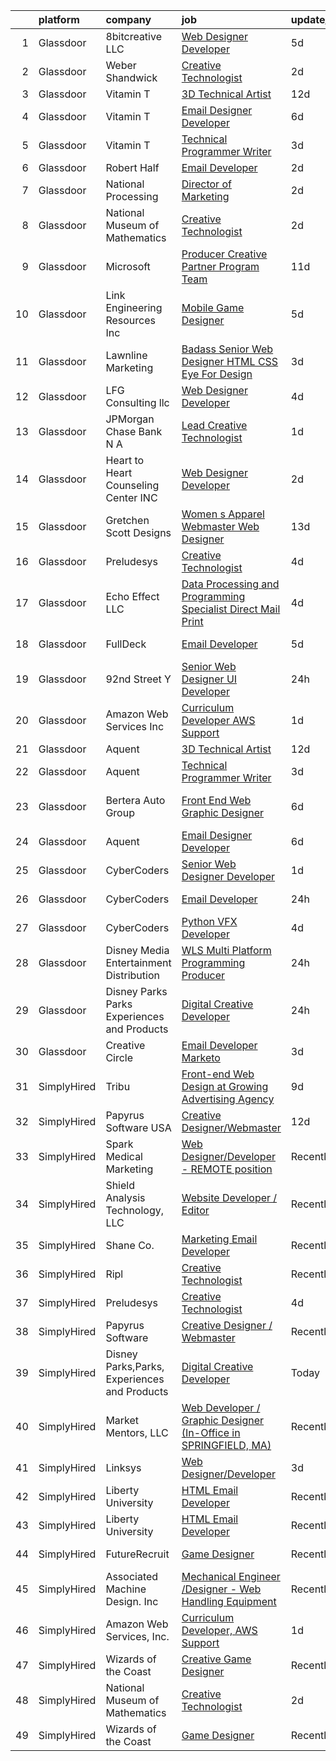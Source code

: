 

|    | platform    | company                                      | job                                                                                                                                                                                                                                                                                                                                                                                                                                                                                                                                                                                                                                                                                                                                                                                                                                                                                                                                                                                                                                                                                                                                                                                                                                                                                                                                                                 | update_time   | location             |
|---:|:------------|:---------------------------------------------|:--------------------------------------------------------------------------------------------------------------------------------------------------------------------------------------------------------------------------------------------------------------------------------------------------------------------------------------------------------------------------------------------------------------------------------------------------------------------------------------------------------------------------------------------------------------------------------------------------------------------------------------------------------------------------------------------------------------------------------------------------------------------------------------------------------------------------------------------------------------------------------------------------------------------------------------------------------------------------------------------------------------------------------------------------------------------------------------------------------------------------------------------------------------------------------------------------------------------------------------------------------------------------------------------------------------------------------------------------------------------|:--------------|:---------------------|
|  1 | Glassdoor   | 8bitcreative  LLC                            | [Web Designer Developer](https://www.glassdoor.com/partner/jobListing.htm?pos=103&ao=1110586&s=58&guid=000001817fef385abdb644be5a8550e0&src=GD_JOB_AD&t=SR&vt=w&ea=1&cs=1_13af0857&cb=1655708793250&jobListingId=1007940612302&cpc=B63DE67CBF13A213&jrtk=3-0-1g5vuue41jm7e801-1g5vuue4fi6j1800-3a91fe73578bfe32--6NYlbfkN0DUopTza8mgHBODVgXoaTVIBmD97acycYylDsCol1Z8ncl2IreNVul9mPEQqWn9Odk9kZYC3jFJyB3_K-edYHLC_0f0TZnF2qEAs--ywq01mcPGZmk6AD_5KB8ukD6sFFKjmLUfQ870BAeGUyk4ynUuz2_MlEAPq2Yxm0mBXarmvJTHjYupUpfPKd196EmaVJgql9v65otOShh_zanWkXyXExT8sFV_AiEt9jNjQAn_uB_GWHZy3rJzgrqej-dUC8urEzH2ek4BAT-Eh-POkuM1VQr-bRxzHgROiLFH5J3MSQRkjzRZ68E8ARmMMh2uF-vOm_efxCz9wW4RfNetXP4peSpNh2K7xdM3uFToeiBdsVnuWZl_I7nLejSOcjVVzwhPyXjhEnngJm8k37nTvU60Xzp4H55AnLZV7jLhMYL9W8pq6VYKnauGz6ftwCGw3P1rDh0Dd9h1R79wp8cSPutorX3JoF6shJqEbd7MCalwa1tLZC-c1u7hf8BtUC-plHxwTJWhPplxNA%3D%3D)                                                                                                                                                                                                                                                                                                                                                                                                                                                                                       | 5d            | Milwaukee, WI        |
|  2 | Glassdoor   | Weber Shandwick                              | [Creative Technologist](https://www.glassdoor.com/partner/jobListing.htm?pos=126&ao=1136043&s=58&guid=000001817fef385abdb644be5a8550e0&src=GD_JOB_AD&t=SR&vt=w&cs=1_507971b3&cb=1655708793253&jobListingId=1007947366188&jrtk=3-0-1g5vuue41jm7e801-1g5vuue4fi6j1800-74b6d2728d190201-)                                                                                                                                                                                                                                                                                                                                                                                                                                                                                                                                                                                                                                                                                                                                                                                                                                                                                                                                                                                                                                                                              | 2d            | New York, NY         |
|  3 | Glassdoor   | Vitamin T                                    | [3D Technical Artist](https://www.glassdoor.com/partner/jobListing.htm?pos=118&ao=1110586&s=58&guid=000001817fef385abdb644be5a8550e0&src=GD_JOB_AD&t=SR&vt=w&cs=1_7744ec47&cb=1655708793252&jobListingId=1007924250804&cpc=B076152010A3B66C&jrtk=3-0-1g5vuue41jm7e801-1g5vuue4fi6j1800-b676246afe9ffab5--6NYlbfkN0DMrcEu7yrtATojKJA7cEzGQ3FdRGWLh0CZQInL4ECGI6k5tN82kdM0OKoro5eXmjqrlAnDtckO5oeRnp0WuwL4LRISKzB96TROHOn88Gkm_ZjVTDxR6yvKi-wTEpxbYoH4Q9Epgd_JwKUcv74onN9sPbFCnxTAPOYzeQVeoWsKFNoQaCoNCZwXLDxCf0jZEZdt4gX126zwoPc5uwKEl95ME9ntZXB3bxs7zrA5thkgRCReVxacsk5nOqZ4xOfYfR9m5fYWqJaD6rS_DmcFRHZqWtYSjFpu_sftlPgVVgfpZYTlFwg84ap-TPhiPtW5o-o0jd9xQq2hYty1UEEra3Idw9LwojtivTxWnmPuW6i1Y6A5CEhyH3bu78GmESzoRHKeeoUuwqqu1RNMFrdUGZ5bKkQjFSZ11xcr0Ha5V0zOhBqh3CvfXBPZ_jiu7mEYDcLN5bsPPqxrDz-0p1XOAK44saf0OW1E4IA%3D)                                                                                                                                                                                                                                                                                                                                                                                                                                                                                                                                             | 12d           | Remote               |
|  4 | Glassdoor   | Vitamin T                                    | [Email Designer   Developer](https://www.glassdoor.com/partner/jobListing.htm?pos=123&ao=1110586&s=58&guid=000001817fef385abdb644be5a8550e0&src=GD_JOB_AD&t=SR&vt=w&cs=1_f3da57d4&cb=1655708793253&jobListingId=1007936148116&cpc=2CAED5C921A5F994&jrtk=3-0-1g5vuue41jm7e801-1g5vuue4fi6j1800-5a328d8f1e158d91--6NYlbfkN0DMrcEu7yrtATojKJA7cEzGQ3FdRGWLh0CZQInL4ECGI6k5tN82kdM0cJmh4vC7Ggh5lKGabrJlTlqfQgBZ6Uu6KKE4hG2Ywy-_Zyar3SKWT-EkuZb_TBS9CBFME91dO6HK4mV2A0hxH8mmYjYDRx-XXfRAQPVa0wNsNvrIrSZXuGsfACmZrTKl-x1Z37rTw6U8KLHb6arrdCzq4n8I13r2-CchqGH_jE9IfV-tavQI91c-4Wc05KZ_GvQBIdJNJvkTmAOOPZ1n0a6gYEzBDL0KLgt3s_An1fbiMoXCy7iZvBJ2aAI5mteW1KkXhbo3EARuqxkD_q9IfPjXkXO7ejhlAfvWcNS7p6__bIYnsMe7utF1lgutEvoWAeffHlw9c1yzQkxby8Izrhp9YMO3hn5eFo_Mb-OGk2i-LUi6uf5QPZOBTRJ8wMqJYeHuheA8TeVJmXj_WFXf0ePDE2TlBwvp)                                                                                                                                                                                                                                                                                                                                                                                                                                                                                                                                                    | 6d            | Richmond Hill, NY    |
|  5 | Glassdoor   | Vitamin T                                    | [Technical   Programmer Writer](https://www.glassdoor.com/partner/jobListing.htm?pos=116&ao=1110586&s=58&guid=000001817fef385abdb644be5a8550e0&src=GD_JOB_AD&t=SR&vt=w&cs=1_84a9c4e9&cb=1655708793252&jobListingId=1007945433375&cpc=FD1C1DA32C38CFA7&jrtk=3-0-1g5vuue41jm7e801-1g5vuue4fi6j1800-500ce1e84275d83e--6NYlbfkN0DMrcEu7yrtATojKJA7cEzGQ3FdRGWLh0CZQInL4ECGI6k5tN82kdM0OKoro5eXmjpfezI00Q-HLtb5cdJ_o9tiLpBho-9whxITLzkn2a2UCSUAFtfxpyljpUpc-LQh8-rYzXoOyuDe9OEXYIRbH81hg_H0YI_DuOLHKP_Ayh0Nd2YSuQ3Vvuf6_fk9V4a8lNb_RMHDNbTdWpHlXFS--q9C9K9OaiOTkThUbPpKtiJlmkNGS3p_znMz-UHo87Qxoatavfwa7KhNSayFR4elE1yq10uKb-pdRfDIt1C1oKVBnHT9ZcArx6sfJBlVVf7OuZw6A6sbHIR1xdxPsHKokHW8bIGSnGR7xtW-WqCEdXT7OFlsONTbiHqyVzPJ6TbSLVHQtKIsVu4xPGrLKWAqgi_m3fMB-_BeMSXTTfDqg1919PiMVuBraZnI95aeYaCOEf_POad2JmD4TSPZrE04MD4x2t8HMyzUZqM%3D)                                                                                                                                                                                                                                                                                                                                                                                                                                                                                                                                   | 3d            | Remote               |
|  6 | Glassdoor   | Robert Half                                  | [Email Developer](https://www.glassdoor.com/partner/jobListing.htm?pos=119&ao=1110586&s=58&guid=000001817fef385abdb644be5a8550e0&src=GD_JOB_AD&t=SR&vt=w&ea=1&cs=1_ec32c291&cb=1655708793252&jobListingId=1007948313276&cpc=F41FEAB56D215062&jrtk=3-0-1g5vuue41jm7e801-1g5vuue4fi6j1800-5bd7648ae8a46299--6NYlbfkN0CpzDdaQkua3np5pkmj49lKioZwmwxQ-yx5plwbYmV_MzWNBoPgCjn5xTvWxSHi3y4zNLEJPAZO4FTHmJvOmu2wtov3JhRhC-gMlRj7eaxUPuhPCont2043VAxQLs8YBk8I23ebX9ew0GvYpkt50hsKZH3qFXh2JEiTufr4H5wTdHnupq_i9wfE990dblE32PCxvtHtM0m3u8NhcBmFAFW-nmC83-ZKT2NovhG7hQD6-WBg38h3DU55KtdNxo7UHzwd20VWfIOXH-e7FmdNaUDwG7V8Qs9uRM_7EKtwHOvN8dueDMDTJzaCrloONVcRF8XG_mOd1KPgpPwZL7PGISE0dauQs8r4MNooV3SUan-iFDBgIq8RtLwudiAYMc3eXH1a5GCNoX-Ff1fXZznkzpMaDA2tBQJKB84na1igpp1muiPyeW8YITssRDiurGfu9p-ZOGDY9QAWBrrCeO_vWNeHa7Dim7UFrvW001-QAYHMqkDnANZcro3vo8ZUtQ35N6b2mdZ7rvghPzX5KOVGU3FiswkkPd12BUfwTJ2U-3Xxzw%3D%3D)                                                                                                                                                                                                                                                                                                                                                                                                                                                              | 2d            | Denver, CO           |
|  7 | Glassdoor   | National Processing                          | [Director of Marketing](https://www.glassdoor.com/partner/jobListing.htm?pos=101&ao=1110586&s=58&guid=000001817fef385abdb644be5a8550e0&src=GD_JOB_AD&t=SR&vt=w&ea=1&cs=1_353eefa9&cb=1655708793250&jobListingId=1007948004226&cpc=D1B7150B9C545245&jrtk=3-0-1g5vuue41jm7e801-1g5vuue4fi6j1800-ce72e498fa6236d2--6NYlbfkN0AO-lx13pzomzdSppJUWL3QXsQT8oyFk4U4LWH8QC50CmdwjmX8DJUkZ2r10c_JGKwIUiTZbMYhoSnN6SUJAxKpmX_okOcZh-zDzgDD1RJBY6DWWBhrnbMGEtBKk5R2HgHjKyx2y3l74UJjq9WSEBJaEDRPAbpAWF-yyUUbAKVGmfJzjRCpowj2Loh6S2RTiwf7vNeySr7gJiPnG1jCe692LcGuPxfICtkD8Z7ogjkp7EuhYl7FJSa71htW4d2TJM0lqLxoIKwImiwdSRkTXGkYer-ElzReDPoi-Prk1DNsyqeiXNxU7OSLGUR-xROSaSmAqXAJCnN-2-vgzZUHsJouew7ncSaDjvWRYDtE-y8I9x35sJxQ1Rp6qowkKn4TsuqcYKUoid0EjJoXJu4Eugzc9mveGPge4_Fccr2TozxvxLPJx6yFNUo9fHB1DY-wVPqNAMaAo1vAvvo8VPuoZt3GEvsmzlZiLxtWs-bkhVc6RryBGaBRzhxltgZMrlJOp2OLEioS0SUFDg%3D%3D)                                                                                                                                                                                                                                                                                                                                                                                                                                                                                        | 2d            | Orem, UT             |
|  8 | Glassdoor   | National Museum of Mathematics               | [Creative Technologist](https://www.glassdoor.com/partner/jobListing.htm?pos=128&ao=1136043&s=58&guid=000001817fef385abdb644be5a8550e0&src=GD_JOB_AD&t=SR&vt=w&ea=1&cs=1_f3277bc6&cb=1655708793253&jobListingId=1007947613449&jrtk=3-0-1g5vuue41jm7e801-1g5vuue4fi6j1800-de498518dd382f96-)                                                                                                                                                                                                                                                                                                                                                                                                                                                                                                                                                                                                                                                                                                                                                                                                                                                                                                                                                                                                                                                                         | 2d            | New York, NY         |
|  9 | Glassdoor   | Microsoft                                    | [Producer   Creative Partner Program Team](https://www.glassdoor.com/partner/jobListing.htm?pos=124&ao=1136043&s=58&guid=000001817fef385abdb644be5a8550e0&src=GD_JOB_AD&t=SR&vt=w&cs=1_946d992b&cb=1655708793253&jobListingId=1007926717850&jrtk=3-0-1g5vuue41jm7e801-1g5vuue4fi6j1800-8a8a2c497df37388-)                                                                                                                                                                                                                                                                                                                                                                                                                                                                                                                                                                                                                                                                                                                                                                                                                                                                                                                                                                                                                                                           | 11d           | Redmond, WA          |
| 10 | Glassdoor   | Link Engineering Resources  Inc              | [Mobile Game Designer](https://www.glassdoor.com/partner/jobListing.htm?pos=104&ao=1110586&s=58&guid=000001817fef385abdb644be5a8550e0&src=GD_JOB_AD&t=SR&vt=w&cs=1_99daa8d0&cb=1655708793250&jobListingId=1007940009417&cpc=870769263AED881C&jrtk=3-0-1g5vuue41jm7e801-1g5vuue4fi6j1800-7b38c36edea65596--6NYlbfkN0DK2C-pmrF0sqrfJr4Li3c4X7YMnrkXddQXZaL_6xg-NZtklDZSx_yiPocXKeJyu8GXZBF6iHTzcqxoh5YfXOzapaowrEFcW0Wvv5P3l-zCcOsePFDIEXLcVnyoePoRFk5P_6JWgwML8Yo4BphEmn5W_K6bLP7l7bh3xDbq9jrYvYkQ4Ob5tpf76AlxaPHvj_8Snb4qFnIj0nU2BrZx2JU7D33d2BMLTdoZyIMnblIIZSdtUdHDrRg6NMF1LIlM7yF7bxdPNvbnYdDfHpATmOtRGDpKFSgymucsXBECRY8zcDVVWa4D0Wq9w3qJY6j7fEbocdkYIzKbzXAggHgtSSEopKIvw6u-HOIGkfAWS4KH-mWS0RrE1tb3tI-sCBiWSv6iB8fJmtipB50AIEt1mzP30X34Zrj5jNKR5c4FSStVwE6SYpuhLbz0Y3feVA3gd9MOH6Rg1t2bEkYgb1kvCRfmWlMNdXZ5Fc5nuerBJnDOCh0LmHw5rinxgfmzsrUgnxV-uugUW8hbVD2pHt2wMaEV8e4rmMT9exqQblceYEXzknUvXVZ14owFxQqCzhvL6q86095wxe7wM3GVSurzrqBC2mcmILWNhKU%3D)                                                                                                                                                                                                                                                                                                                                                                                                            | 5d            | Philadelphia, PA     |
| 11 | Glassdoor   | Lawnline Marketing                           | [Badass Senior Web Designer   HTML  CSS    Eye For Design](https://www.glassdoor.com/partner/jobListing.htm?pos=108&ao=1110586&s=58&guid=000001817fef385abdb644be5a8550e0&src=GD_JOB_AD&t=SR&vt=w&ea=1&cs=1_ef7aa39f&cb=1655708793251&jobListingId=1007945270122&cpc=F7A2269C793D5877&jrtk=3-0-1g5vuue41jm7e801-1g5vuue4fi6j1800-c11d92ba87d007d7--6NYlbfkN0CSgGTbSPgM0xpgWRkp5SRTexU57Zk_6_bZ18eqb9d2QPonl4wyxnYYzZzlQX1INA05EVULwZuD-rw-yad887exhHL80ZF-6sCv590OQr2cj3ZF3-pMXOqi0CfpHb4cS6sIfTWaJDnbeVN6g9oZH4Sc_gMnT8ZNkGUcR0rk47uFGVNZvWApXP8wh5IUZdNkTFjTxDyppSGzWl0D6fDTxkJfPOjgiXr4w3j99B4L9V7JWlfY4ZGJI1elDkKp33bmuIZ7Y0xbmCscTg_lFVe0pv0pzIfmTWFsF5YgpgANdL5KOzz9j91toD-ke23CntlnoYoRbep4INZeHhGofVagQJts-yI7UfyVmYcmzUmzPWXpGMXoYncMCW3ZqMOCctxYn0FRj4N4e-4w1V2kLiSMRwDnFv89WsIHwB0Ncg836rtudhX8wpeuU0wtflqdSPf4y9hzPG2ToHJ96UIa_5SkjIp31Eli8EMve_BxvXVVgYkOqqPrUm5yzDyEqagmGweo3sc7QzpO4XkZTWKvT_Pvkp9Tx06mpyfn6lc%3D)                                                                                                                                                                                                                                                                                                                                                                                                                                   | 3d            | Tampa, FL            |
| 12 | Glassdoor   | LFG Consulting llc                           | [Web Designer Developer](https://www.glassdoor.com/partner/jobListing.htm?pos=129&ao=1136043&s=58&guid=000001817fef385abdb644be5a8550e0&src=GD_JOB_AD&t=SR&vt=w&ea=1&cs=1_f97c1517&cb=1655708793253&jobListingId=1007943482242&jrtk=3-0-1g5vuue41jm7e801-1g5vuue4fi6j1800-f4174e02a472b5df-)                                                                                                                                                                                                                                                                                                                                                                                                                                                                                                                                                                                                                                                                                                                                                                                                                                                                                                                                                                                                                                                                        | 4d            | Remote               |
| 13 | Glassdoor   | JPMorgan Chase Bank  N A                     | [Lead Creative Technologist](https://www.glassdoor.com/partner/jobListing.htm?pos=130&ao=1136043&s=58&guid=000001817fef385abdb644be5a8550e0&src=GD_JOB_AD&t=SR&vt=w&cs=1_8d4c0ce9&cb=1655708793253&jobListingId=1007948529213&jrtk=3-0-1g5vuue41jm7e801-1g5vuue4fi6j1800-45d14011cd4b0bb6-)                                                                                                                                                                                                                                                                                                                                                                                                                                                                                                                                                                                                                                                                                                                                                                                                                                                                                                                                                                                                                                                                         | 1d            | New York, NY         |
| 14 | Glassdoor   | Heart to Heart Counseling Center INC         | [Web Designer Developer](https://www.glassdoor.com/partner/jobListing.htm?pos=109&ao=1110586&s=58&guid=000001817fef385abdb644be5a8550e0&src=GD_JOB_AD&t=SR&vt=w&ea=1&cs=1_67b35896&cb=1655708793251&jobListingId=1007947548584&cpc=1120CD366D53BFD9&jrtk=3-0-1g5vuue41jm7e801-1g5vuue4fi6j1800-3ede25ecee5a212a--6NYlbfkN0CPEiJEzZq4I_K6S6Q9VC1QMfIsI0INZ1UYi7vjgDL48ZJ_Ze1ZOJrR5hEXQnhf_Gn-sLXsl76dvm9ckA1sdl_kCtJZeEon-73sEDBkJ0ncs0P219UAYJklfVFQgVL_PM0j9b1q6gxcYu0HXLqupivCun6kId2-eFYO_YnA9zUeczHR8HpPg97r7HqKOujqslbtxfzBG_wkHM0GGbyjcOFj5wGMQGS6jzYeNJVTHdcRpwKkyJhLlMyCZcpQSZ1xTAmyfPX1petLdK2l6jMKzruoAoHYjCTWqymV22GaAu-u63oUFWfrhSGAl2tnfh0aQgIww4J1Fvl2RM0wKxAm7xzmP0dPSE-7ZiEy4y7z_rRBwK6Q1SslW5uG-QIPxf2aFFATJhlEN0G66SYTmb2N8l-vEspdP_dufT4Oa0-PGHDhqGE_dXJ1XHrYf8lxlTQnycivrJSBV1qxOAeLe_D6Ek5Djwgm2oFGNEpfQ7yPY-1pW17uGcqgKWyGr4bGhQihivY%3D)                                                                                                                                                                                                                                                                                                                                                                                                                                                                                                     | 2d            | Colorado Springs, CO |
| 15 | Glassdoor   | Gretchen Scott Designs                       | [Women s Apparel Webmaster Web Designer](https://www.glassdoor.com/partner/jobListing.htm?pos=102&ao=1110586&s=58&guid=000001817fef385abdb644be5a8550e0&src=GD_JOB_AD&t=SR&vt=w&ea=1&cs=1_17980e65&cb=1655708793250&jobListingId=1007920741603&cpc=40021B6B9FB64F38&jrtk=3-0-1g5vuue41jm7e801-1g5vuue4fi6j1800-73fabf84615df2ea--6NYlbfkN0CaRNlJm9mMIreROWcA-YTgvxbgXUjbvXmw4cOtNj5GKuWGdK0NgPiTYnzHfQDvgUIoX8QDPD8ni_9KhqCT1yWt05ktE05oTJDpRQ4iW5Uw3Kg8Q9ck-C3jP96b4FbO84b_SU6WhfI9Z2ROIRGtiHhdVfC8Zcnq3CqxIrqkfmO5-0XfF5lMoY3EQuUuj_pAwMGOd_bspT_Kx4VfHg63KQ53XpteSWOKH22UiXdtw-On8P5Qgc7iB4bSXUhdajDtriLoWOoUdWlhX4KC4Vy0Om3aglKIHM8UczZWbrK8ntyzJI7RBNBYs7JADQcSC0b4b9RyamecDj7bT-adNyZPJ-u1S5TDm3A9rPE0iu91IDV96rV3adWmSCPNjXf6gT7u67ujHlI52Y7FCE2xMOJiHKPtDJp-kIAwYv61SzMBnz5kPkca-FOlc0B86bB0ksw_muRRyzO1Z1XA6rSfEg7AHX75vXCBVFukJkRrPUqb00OLcA0tt6d8RiOA-wmQiaVYmMt81KeMo0lWY6Po1KF1zW7u)                                                                                                                                                                                                                                                                                                                                                                                                                                                                   | 13d           | Pelham, NY           |
| 16 | Glassdoor   | Preludesys                                   | [Creative Technologist](https://www.glassdoor.com/partner/jobListing.htm?pos=127&ao=1136043&s=58&guid=000001817fef385abdb644be5a8550e0&src=GD_JOB_AD&t=SR&vt=w&ea=1&cs=1_919c003a&cb=1655708793253&jobListingId=1007942350357&jrtk=3-0-1g5vuue41jm7e801-1g5vuue4fi6j1800-de5644ec66908994-)                                                                                                                                                                                                                                                                                                                                                                                                                                                                                                                                                                                                                                                                                                                                                                                                                                                                                                                                                                                                                                                                         | 4d            | Remote               |
| 17 | Glassdoor   | Echo Effect  LLC                             | [Data Processing and Programming Specialist  Direct Mail Print ](https://www.glassdoor.com/partner/jobListing.htm?pos=106&ao=1110586&s=58&guid=000001817fef385abdb644be5a8550e0&src=GD_JOB_AD&t=SR&vt=w&ea=1&cs=1_890493e0&cb=1655708793251&jobListingId=1007942115418&cpc=973E6D846143997F&jrtk=3-0-1g5vuue41jm7e801-1g5vuue4fi6j1800-bf8380291f8021fa--6NYlbfkN0DgdXb8H8ElTYINT1xzT8jpy5sKXEbxySvnBnpYm8_3yrPIrWSSUApVIsGvFQsJfDb2Bh8sJTlOd_mfBqsheEQH4cbc49MxkeTpKibLCFfm4A1u1oVUKdZPeI2f6fJo2dtQtHW3FSiQqRJbrB-UqcVVOnE4lc1kayWj2LwFMjqaL0cdt9NB2sradzQK3ijM4bvaghdkn8VL_LGaUt_DkZd8_0qi9KcakrZHsmgxj4SewCr2w6TfrP5CdEsSgQiUj8M0Csxnul2ebo8rad2M44l1JyRkZ6cFuCJWdZHh5saNin6MlMWEVQyyUAdHocUIEjxfYPmAMRkOx9P3mbNKC5l89LxCOdqhari-r9cuqz0Pz00dM9WcugJBxWFP0kDyBpTg725AEyGRpgXu2VCMJrHDMckR0NWQDHO6v13kj4wfRL04yplxwxjVQbSVuRt2gldrY62XPRTd0qwZTht-x4zgFL4fxEd_0u_NlLMf38X9TD3xvuKEqVRxIMyz_ZunlKo2kthOchXzQCVlQRI5IEkOkgw3sS9OW6h0ZCUMq9kD3NgadsuYyeIQ)                                                                                                                                                                                                                                                                                                                                                                                                           | 4d            | Baltimore, MD        |
| 18 | Glassdoor   | FullDeck                                     | [Email Developer](https://www.glassdoor.com/partner/jobListing.htm?pos=105&ao=1110586&s=58&guid=000001817fef385abdb644be5a8550e0&src=GD_JOB_AD&t=SR&vt=w&ea=1&cs=1_abd35391&cb=1655708793251&jobListingId=1007940220063&cpc=5F655C736EBE388B&jrtk=3-0-1g5vuue41jm7e801-1g5vuue4fi6j1800-146d6debe4798c06--6NYlbfkN0AyLYn6e4nOsln60gailr5YF6DJD2ie_1ebCPdPTsHIrVzbdEm4_QsKTicBcCO4vXROXyLabrhzGKm9NotrTRn0xl4ZjGUPZpPHMek_WMvJpnP9_G3WGVhs7gA0kP5RrqBnE4MxEyFb1a-vzHRaQllHRQEgdxxMlnGbVtk0d4nxvpyK3sM4QG9lSRPeFCkwCtcbQXXzP76RqPtYh4_DioCl0WzUV2d0FRtk3ePgwWicsZSkO_EyiejaFpWOnfSIa8IloT5s40vgujIHC_aRvT1GWYrnpLwEm9Vk4oEJ2ZTWn6fTNzEVb0UXd-P5aguGwTmNt1lvR_FnChV_Dulq5hgRTJKZ2CzVR0BMtcH1UR1o-3D7g5BS6bhDga28xepSLCHbX45Y7dx4IQfi_r-tAJCqqSwIVItTQPjHEH9XUBgCj2nm_a7cGOguywt_1vAq94W1PiBq_QK-HoP4lpZzDPcELqRIwigNKpbe1-A3rBqUkPI1gm4wsqJfaCPAlN_A7ak%3D)                                                                                                                                                                                                                                                                                                                                                                                                                                                                                                            | 5d            | Woodland Hills, CA   |
| 19 | Glassdoor   | 92nd Street Y                                | [Senior Web Designer   UI Developer](https://www.glassdoor.com/partner/jobListing.htm?pos=122&ao=1110586&s=58&guid=000001817fef385abdb644be5a8550e0&src=GD_JOB_AD&t=SR&vt=w&cs=1_2f24c0df&cb=1655708793252&jobListingId=1007949299670&cpc=217C45A42544DB93&jrtk=3-0-1g5vuue41jm7e801-1g5vuue4fi6j1800-2c8b2551b9e49f66--6NYlbfkN0D0ff9e8Lfwlpl5zGbQmpn59AL71QmFd7VKOAnfyjZzp5sdngV8WPgYe0dov1m7Y2mWNW_3_MEbEps7o0esKdGvpOLMRRvtcU8djjPps4kdJcHfOwUL8N2LinML0GXEVAKygE5yhfFO19eZZZJXfFn80XX7_9aH_Bgd8N-SHF1Ah64y5TiIs5p60_NXOPTKkyRN7VV3t77DYYS5juhShnNBDJFU-rYBkkhe5BcIdAHHZqUvBwv_eBms85Wxrh_0k0iIrpwRcU-IkP1FsVxCaBk5P5xuT1tEcHbh11t2fLs00K1fyt5xgf4L7ZLBXgdfvdh_JpDWF2SD21nrV4nxMCN8NpR2hJ5q7NwmZ0fFfDGPoqvKbXrbtj-SS8PKJzhWLIkp7js7sGlBsntIOvmFuDU0yLJDyHPiDBDUegdaZc1ilZyu68J1jr7RkoAwoVUs2nC1pwru9iat3gsq_Mogui3N05bD-q2ZS0N-Kzfa1eCLmA%3D%3D)                                                                                                                                                                                                                                                                                                                                                                                                                                                                                                                | 24h           | New York, NY         |
| 20 | Glassdoor   | Amazon Web Services  Inc                     | [Curriculum Developer  AWS Support](https://www.glassdoor.com/partner/jobListing.htm?pos=125&ao=1136043&s=58&guid=000001817fef385abdb644be5a8550e0&src=GD_JOB_AD&t=SR&vt=w&cs=1_2084a9f3&cb=1655708793253&jobListingId=1007948569854&jrtk=3-0-1g5vuue41jm7e801-1g5vuue4fi6j1800-babf0940e10045d2-)                                                                                                                                                                                                                                                                                                                                                                                                                                                                                                                                                                                                                                                                                                                                                                                                                                                                                                                                                                                                                                                                  | 1d            | Remote               |
| 21 | Glassdoor   | Aquent                                       | [3D Technical Artist](https://www.glassdoor.com/partner/jobListing.htm?pos=117&ao=1110586&s=58&guid=000001817fef385abdb644be5a8550e0&src=GD_JOB_AD&t=SR&vt=w&cs=1_dc4a94da&cb=1655708793252&jobListingId=1007923719283&cpc=A65DF3A704A48F9B&jrtk=3-0-1g5vuue41jm7e801-1g5vuue4fi6j1800-543a1d89cc196ac1--6NYlbfkN0DMrcEu7yrtATojKJA7cEzGQ3FdRGWLh0CZQInL4ECGI9gD0Wolx9R2EDT7B77c2cRZWsv8m3llZu--9Lw114O_skrLyF_I6SgxSxzYeplcDPXGdHein_SZiLSSfcxNX90WARoK4PLXqXq75b43CDnftlS_FE9aV2wRJHGfXTKNI66mt8uOOFEZzksEqTkITA_4B3GuSwntKmX62ZHHf20IGcOgOmL_dywl0HWiOiV_KfoWXnyBfvg7K-xcfHiXAI1xHc9HjnQ84VihIOFGbnjQWbX7IvPKp_gOoLDfyK1eux4stvmjoCl4mMzpOcrJiJ_BEJ0EmO0ohbCc2LA9xtoQW2VF0Gxggkr5BnbubMyARtsilOcGgOFxzmvv9qXxfZryaoZgojQbyNWrXxDQ80WDbjimzuCrZNCBbcP4GIo__5U0Ng11SZA-POvmGJqtlZqb7KqSp8qjIg%3D%3D)                                                                                                                                                                                                                                                                                                                                                                                                                                                                                                                                                               | 12d           | Remote               |
| 22 | Glassdoor   | Aquent                                       | [Technical   Programmer Writer](https://www.glassdoor.com/partner/jobListing.htm?pos=114&ao=1110586&s=58&guid=000001817fef385abdb644be5a8550e0&src=GD_JOB_AD&t=SR&vt=w&cs=1_c3cee653&cb=1655708793252&jobListingId=1007945516138&cpc=1160948BCBA38B5B&jrtk=3-0-1g5vuue41jm7e801-1g5vuue4fi6j1800-9c53360d5171df37--6NYlbfkN0DMrcEu7yrtATojKJA7cEzGQ3FdRGWLh0CZQInL4ECGI9gD0Wolx9R2EDT7B77c2cSHC5Kxx0ofEtEzS2XNaWhSl33e39gJzDAVjt2e_gxwkuGmADd97H5zdg_ZabL_ah4cdZbth-v7SNLNAqN7IVVlyrQWAbgRQdLRhHYRTGo8xkgbandgBSrag06I5iwIdkdxx_jEPX0lj1mm1KWM6MyAwp3HY3ugUyWNit7WuLuw3OeJLgA0JI2mz8OiO3HQexJJ9R2MyKNnSsrY1FXmHjeAvR9uh1I12K56t-WcuD93D-jtXdXBY9Gshs3I8GMmVyaasA11Mpv0cYA3sHfSqm4-vFGtjM6qw2G3MOKCEbnXcULxWpbtxnQavO5GrFHaEtGX7XzFEgVJ2NDCYRPc4yeUZjf5nScASps3psXBMEspHth6fEpUQ05RvVBzZwAqQvjZOQMuqCR0Sw%3D%3D)                                                                                                                                                                                                                                                                                                                                                                                                                                                                                                                                                     | 3d            | Remote               |
| 23 | Glassdoor   | Bertera Auto Group                           | [Front End Web Graphic Designer](https://www.glassdoor.com/partner/jobListing.htm?pos=107&ao=1110586&s=58&guid=000001817fef385abdb644be5a8550e0&src=GD_JOB_AD&t=SR&vt=w&ea=1&cs=1_b9055235&cb=1655708793251&jobListingId=1007936110445&cpc=59DF70BB7E75A6DF&jrtk=3-0-1g5vuue41jm7e801-1g5vuue4fi6j1800-759b790ac5ec1ff3--6NYlbfkN0CS7sCOg6C94ZiFFlx18pR1sYkp57tZp3LH0Mr9FiXEgT-31WuvklTP8RVA7OpZmHYOos1LROe7kgXymoUGlnX23R4Z3Tr-yuLqo45cH2oFAnnUPEyA021eQ5T2SYxnQiqq6z5cFTBV-wFPdSLQocv-5wC1v8ilgEfcQPjdVnSPKm0owDZBbVmVhbUgQX5QbVZa-q1bj39Dm8CvGrldnswRpdsbsO9UAl-hQlAOnpYsj9elWuKiGAciRTFxx6Qs513diPzWCc6wLJKBA-3x5Ygzju5WoInWak1tRyV08r2mxZX19FiVr8xwUrIiEKwBColRsf0oYWkhLW9JroxwZs_uGQwE3TBMjrHIVQ-GCsJ_E-BGUixDiOTQ8CkfU1J1bZT1tUBHex39g2m-rCPHlVSs0n_dfZbif30_-aTcm52jK1gpLB2isOhqli5qC9vjM3ic6Ajvy3b1ES1SjrvssM0dSvKShwBCVvVKmH_aUgHP9XyaPVMa66Tz0AJTaMTEd2-YKA3085BRgIoqB20uHvEW)                                                                                                                                                                                                                                                                                                                                                                                                                                                                           | 6d            | West Springfield, MA |
| 24 | Glassdoor   | Aquent                                       | [Email Designer   Developer](https://www.glassdoor.com/partner/jobListing.htm?pos=121&ao=1110586&s=58&guid=000001817fef385abdb644be5a8550e0&src=GD_JOB_AD&t=SR&vt=w&cs=1_17dda93d&cb=1655708793252&jobListingId=1007936255354&cpc=FA84DF7EA1EC2398&jrtk=3-0-1g5vuue41jm7e801-1g5vuue4fi6j1800-4fbcf4d2f213737f--6NYlbfkN0DMrcEu7yrtATojKJA7cEzGQ3FdRGWLh0CZQInL4ECGI9gD0Wolx9R2v-Aex0-GK07INm5qc-78OQ-7WyVz0cz9n_wJfek6MW0aS1HXS1LX9sXbCtpcryzAJk088oXNWQKd_RrpNfoQNGg9hRO1DzYsfsTu8VjKT_LVkyyrmUnvBiWnTCkHztw_u7rJa3d02pTyRE1ln9KixWi25YU8yfBwjN4lqRKRAGqUplFFLtGuG4duXOgKtrRo77dMNs0WhrGyleC-rwtAzFR7afutP7mxRE8XL2nDaAMb6KDi8PzNW451JUTADnMTPpE2dLsb_2HKLPJpOOHTVTC8ysG0EvBWV41vfOuXHy5vDyxi2YehsA1KCVjeTzG0dyVTUamiQTPb62Y8ONRrlrvCFF97IHOjLnC--1nmDW1sFJBWCzAflX4_P3wzsRw6NBegR7udU38Cxamx2gSE1w%3D%3D)                                                                                                                                                                                                                                                                                                                                                                                                                                                                                                                                                        | 6d            | Richmond Hill, NY    |
| 25 | Glassdoor   | CyberCoders                                  | [Senior Web Designer   Developer](https://www.glassdoor.com/partner/jobListing.htm?pos=120&ao=1110586&s=58&guid=000001817fef385abdb644be5a8550e0&src=GD_JOB_AD&t=SR&vt=w&cs=1_e190c0f2&cb=1655708793252&jobListingId=1007948757967&cpc=FD1C1DA32C38CFA7&jrtk=3-0-1g5vuue41jm7e801-1g5vuue4fi6j1800-3d96fafd37268c02--6NYlbfkN0CpFJQzrgRR8WqXWK1qKKEqALWJw739KlKqr2H-MSI4eoBlI4EFrmor2FYZMP3muM24zHUY_bG5kr9c7NAb3nvxEGxtuapyBtAKtcCl-Ugi7XKTMDP_pISGEST3aPjk5Sba1vEgRz3AqpdUdo_eiLhoJc1rJKMwFjxo6F4D0CQhOiqLNeIgUM7e03EqVjmsM7KfXDnckXnpwkxecfxyY1prXIvQp2yy2oiwCVc9Ybx2yJA81y99oivLf3PM8FrD4yORlyNHbAx3B832-sx6KAZG4rqfMN2KRuYH-ApZ0FEoL4qHwmPEBqJf79aLP31c9-8VSWbgeQmtcffWfjWfY-GwpW3KRMjgBaOM-H3mVzhPuoOlS_p97ZGjbQ-sozOA1f9bmwX-th1EERr8h-CnYXL_iKBSElyhYuWtRcBvh3luw6EvI3Q9MxggmbIcZv7-CSC9OfPocA07oLg5HIIU8A3X8ZbDEYgwJrnR19oKAeapMhQabRx6CzuUb75B8-U_M1hCw1k2igc_bkSGT91LrofwevpR6Kk8PglMlPg2mLHgt0PNao5etQnKjOKR2KBlzNyZF4TOAUlxWqSXVLkVFVv5oLHclWcKf0q06k2oVBWnijrIuFlvsQiDTdIV9ALR1exBY4eREIVNNqeNy6fNEl9FSB5VI3HHVUhM3R-YEjmuxXFxwFQ8ecVm7MC9jSbqCTuHPVxVtTmsF8O1xWfPEZlO72hJ5QamPVVFa3YkOzTSvJue70e8J5P9lpmrzMYfaz_mZt-5OfB_WUbOmbS3eR2nk-5_OJ_dr_WCPFWn_TB-DVsUGkYXfZmYon-Jm4Bpg-GPefDNI9LzHUbRJ-bnBmo1bHAsYhqa7ow04JpVjIwds5zxU5NFqJVg3GjFwm64xZnUMyUUP_zYTv58JjxG8_-yaXSMjkkuj3VEVQ48Ex96F_D9JpoVHzoaehuky2GcldoCyzQMWwrpO-cmxqbFhzZghKPeCpUwO20%3D) | 1d            | New York, NY         |
| 26 | Glassdoor   | CyberCoders                                  | [Email Developer](https://www.glassdoor.com/partner/jobListing.htm?pos=112&ao=1110586&s=58&guid=000001817fef385abdb644be5a8550e0&src=GD_JOB_AD&t=SR&vt=w&cs=1_dc9599fd&cb=1655708793251&jobListingId=1007949347147&cpc=3DB599BF2F4828F0&jrtk=3-0-1g5vuue41jm7e801-1g5vuue4fi6j1800-a816d7c3554bc514--6NYlbfkN0CpFJQzrgRR8WqXWK1qKKEqALWJw739KlKqr2H-MSI4eoBlI4EFrmor2FYZMP3muM1zqayqab0iqZj3ZEa0yIq7864MEWe6moURL4p2PkGRHSlnKJwl59OzS3TrHukpAtnVvTj3nM9VIxRdIu1haREX8Bbct3aTRivOV-WTg9e461aFfVrUe52NuUb_zjZW9NMZGwWSJT6tnOL2pIMH-_D4z6grsJUgZZsSzfsGNEqZR3vPwGRe8B9GkTcVknsAU0R2qQjOXsqPaDwJ3i6EXebpNX6RLkN2de6qSvRL42cOIQIM2zWncaplFHP3py6n616o_fu2GWyZpkBGrNVA078RbYIN16ODI_EyiVtz-gwI8JgipGvzlDYEziUjF2Wc8e8UUTB7ZBDJDtHjLcJoL-of_fQXYWD8q2ekxsq660XjpgRvAm-1_oaTjfa12CF4lJvxHOwQNyAF2j45rfOlA7uTZ6bM3wJJjmNm-R7pVt5ewNWM-4Fio2rawTMVxYxTzLvzFn8apzEaMCeqwrHWYJWmFN4R29aGQguDBataDeoiX9zWaPBe880qCqWUUEWBbPeqOay9WgwFqcPnOQdTZlyHUycUr9svfQTrTx4zLfs6FvxzvHBRFiqhinHkra34THxZqXsG2mR6rWOg8yomj7QfB8HE7RUITqUAJ7cgc6CvF4dIIgNgr2byqEMOsU6-d9tXTDrVOMci_yCcnPEevzBrPPfEAnBsJ7LTIieBoi2wTO-nP9I7YF98Mc8ur-B3toe6gaXohRyo4Ee6t6T0AniH623JCk6gBxOTF2Kq-1H3I71lcfHxOKurhxC7Qw7CWsgTuwkEPfyF4330DjHbIlM-wx3E4Ipj49_ZuV4_6DTlQ0UtYrqt0lHVYH3ifGfjpMZWQJcXYYjCUCMOyrWL4VK-RjNl8iyifdF3TtY5Si93NYFCC6gCYiuvtHuD94Xn9qtbTIH_9pge9WjnvkhJaH86JvsS3hZu2eg%3D)                 | 24h           | New York, NY         |
| 27 | Glassdoor   | CyberCoders                                  | [Python VFX Developer](https://www.glassdoor.com/partner/jobListing.htm?pos=113&ao=1110586&s=58&guid=000001817fef385abdb644be5a8550e0&src=GD_JOB_AD&t=SR&vt=w&cs=1_8d3d23ca&cb=1655708793251&jobListingId=1007941925951&cpc=FD1C1DA32C38CFA7&jrtk=3-0-1g5vuue41jm7e801-1g5vuue4fi6j1800-5775509c61a6d1fb--6NYlbfkN0CpFJQzrgRR8WqXWK1qKKEqALWJw739KlKqr2H-MSI4eoBlI4EFrmor2FYZMP3muM20aj7yI-olFtT1D3CZ-bG7hy6c3rGMMDIcsfJLVFqgfYljmA8sEIAEB0O9dsjvAlrDn3ULuOZNZYeaA3StkHeKoc1Xw5qCfQNmuMTfZQwwse_KmQEFjNWaPn20WY4l-eF5XjLxQv4o2Ba28Et_-UNzpydecDdmUmYZvDYhKABxZvZi7ZUHZVIGaHpo30KRy-WigdkX-ziTimoNPOKKBpbMCdzGgDMrlE1yzZOtEc6Ofue_05V6zxUvZExkVErTjIuZ10vJUq6tKfrohLWlrPXjHxD-nFtw5_apPzV6vOufVLiuKNGWvXSu_ESqWAhH-Fi8rIZL0ksh5kmUHrgBaQc9NLn0tY83n5lTSWg8EsTWSiBYJirJdaU2yYazrVmSgwXBuQnq10YDcmCYNFF1kvjPhaoKMLGOAZM8h7e95ULAhrCHP1RChanT0k275dCG-wQHC-_ZSAJWwc8ISX_dpxVxEksx8FYbMF-qE2TbnflxaqZhh5Qk7f9yk9cxG3VpIkhCpd32ua8kal94qhyxjMJjCahtE0yO8vUxKv_11-QGLIllDR4dctLbAJp1Sx_cN20F2u9XoUsY2CYvUviuvsX68lyg1hrZ6WY1fVG5KWmwLG2n_4YJKZlQco310sdQvD64bcFR-wQLXLro_3GXp37II1UvvOyFLPa_AvPrMuJ_B9p0jZfnfe65G5cqLJhBGX71f7e2nAfDEGufNkI0Q5VbF2vTn5D6UdHfY19mwD7-9P1aV9FkMp9ZLVmo13vVIjXeJFpdOG0Tdf4u17DnH6lfKYp3Tun30IQGtxK3dQPUfxgRgMJ-20lTtMRJMoB2IRkw_6e_w9AZSm34M7SCx6Gwv4ty824OOIMA_bNwlrAr_5PGHHOTMFKoQFWUGEZG_2FSEPHgi-U35nmPuPbCP4j52e0oIXOAeRI%3D)            | 4d            | Burbank, CA          |
| 28 | Glassdoor   | Disney Media   Entertainment Distribution    | [WLS  Multi Platform Programming Producer](https://www.glassdoor.com/partner/jobListing.htm?pos=111&ao=1110586&s=58&guid=000001817fef385abdb644be5a8550e0&src=GD_JOB_AD&t=SR&vt=w&cs=1_22f22c0b&cb=1655708793251&jobListingId=1007950120050&cpc=A65DF3A704A48F9B&jrtk=3-0-1g5vuue41jm7e801-1g5vuue4fi6j1800-ef207c2384c7bf36--6NYlbfkN0DAFTyt7pbDCC2JPO79CSdi1dIb81yjczP5qsKcZIxgiYm3-7g-689UvJS8MdHcuGOdnKzSsa5G5e8IEAXGMfs0iW75APtwNq-PPpfbOTeJnGAXsiLjCeWbBg4FKfe_o5iujVm8SC1tJDXC7JhSCVOqNpZvSuw_NLwCi0gHuWCm--DTLzy-qx0bDInsFHG37-qwqOP0x-Sz7RyiQfKCwUgnj6awT9_tt3A7cltXqT8KJtjlSXLHY9GGHQcpWadZ-D15cCYvhnKEJuuwkVqviIC2ED-w25X_dhryHNo3vBpOSFrLBWvSyNZzd3gLnJTlPAR0uCFQIXJC5lbwvkGauVfR7ORxNxf7kf6EOVsqtY4JyvK-LewdgtKsZPptRDc4IEP9ANg8qDDaS986-15n3-kN86lHA77cC7JO-EmqVOQgy3PcAPG644b8Ikw2LEyjaNU%3D)                                                                                                                                                                                                                                                                                                                                                                                                                                                                                                                                                        | 24h           | La Grange, IL        |
| 29 | Glassdoor   | Disney Parks Parks  Experiences and Products | [Digital Creative Developer](https://www.glassdoor.com/partner/jobListing.htm?pos=110&ao=1110586&s=58&guid=000001817fef385abdb644be5a8550e0&src=GD_JOB_AD&t=SR&vt=w&cs=1_13a0c439&cb=1655708793251&jobListingId=1007950204317&cpc=F4EED0218A761C36&jrtk=3-0-1g5vuue41jm7e801-1g5vuue4fi6j1800-caa3aefd87f6efbc--6NYlbfkN0DAFTyt7pbDCC2JPO79CSdi1dIb81yjczP5qsKcZIxgiRd1qisRd4re16D_VG3-wzX6pL1VocMaTV3jguf6OcCupoIQZg2qlnIjXffeHkt5K5gZHDZRV9-MNYYIziIJX9bZjFhgtjRHBdMy85GpHZFwZCJV8kEcwP30lEu7AyHq4fCnKMfdhDzGCptZ0boOVXMhD5Q-EvBFrNZ7eKtmM7OIfAe1fPu5BJsYS9TAtPy0HTvec8hd91xZ4-QVyOCtqPNJWYvqdbLmeobtgYW-XWBZouG51XrYlJbTCC-zrYGiX8SJiIdSiAujC3s3KGaBNQhHhi6BtUSYEiBIF16lTRqKKNtcJ7U1gneFKDPE-h5HMczY-aT9cMbaXzvvehSYa_U__rkaHzLRtusU5zMlhKfOFdzFbT1_kUmB3-pgybsPEqUl6ncdsPPDBdlOcdPxmM9-FbAXNpXQfg%3D%3D)                                                                                                                                                                                                                                                                                                                                                                                                                                                                                                                                                        | 24h           | Wake Forest, NC      |
| 30 | Glassdoor   | Creative Circle                              | [Email Developer  Marketo ](https://www.glassdoor.com/partner/jobListing.htm?pos=115&ao=1110586&s=58&guid=000001817fef385abdb644be5a8550e0&src=GD_JOB_AD&t=SR&vt=w&cs=1_9870ad0a&cb=1655708793252&jobListingId=1007945004727&cpc=FB7E4A1762AE5BEC&jrtk=3-0-1g5vuue41jm7e801-1g5vuue4fi6j1800-6b499db9945ea1fe--6NYlbfkN0BPwlZa85gbT4Q3XYQoU_uQn0Qmw9zd_9UNfmcwtqAVud1yvyq1Z4UAlx1bxhDUi3JKVcEL5oefihpIcQG6mnfapLvC0sb3DodSfBO7ZG5N30BnGC5SmE_oIMGp9Lq6js8LDWcl9YvgdrV4t6UVwp9Ut3DgKyyurrKbk45Sv5IsnNx2lM283a6buhEL2QyVglg2BZjwR4x-PYHGLUgWlqPbgFNgxoxr7OIQzuJoCMFDGVC5qwkUysj11FeeyuozQRDhG-KOPaZ3UjYRd1N0VYOz_4H41ahK_ai4yEBR35PUhIze7e8HdMAJXu0NN6_zQxNUh8T7zUZNlH0d6Zqn3b_Wq5N0BEve2W_P2XoeZ57EWe1gEa0c2LXyklFqY6y1gYmqjyOKaFUVzqIt7I-UdM3MYYCD4StzGWOeVlh8XXJKhd9FWvx2OeyQ_V7fN1gMd7oBr80dW_Nb7igViAEv1tSE3QjkhbVModkF5wpe7gj0AweB4reYq-0QRYxyI2Iyv7wbzy8CaEKwmg%3D%3D)                                                                                                                                                                                                                                                                                                                                                                                                                                                                                         | 3d            | Frisco, TX           |
| 31 | SimplyHired | Tribu                                        | [Front-end Web Design at Growing Advertising Agency](https://www.simplyhired.com/job/gYV_zScIp78JvOXoDGtB53-VvmIK3QpcC46pcErBfCF1Vf4H_LFgeg?q=creative+programmer)                                                                                                                                                                                                                                                                                                                                                                                                                                                                                                                                                                                                                                                                                                                                                                                                                                                                                                                                                                                                                                                                                                                                                                                                  | 9d            | San Antonio, TX      |
| 32 | SimplyHired | Papyrus Software USA                         | [Creative Designer/Webmaster](https://www.simplyhired.com/job/sftctI-rb8lxkuaJqMJN4E88t3DANobdaKbeWEVW7eSMCd4wmPbhBg?q=creative+programmer)                                                                                                                                                                                                                                                                                                                                                                                                                                                                                                                                                                                                                                                                                                                                                                                                                                                                                                                                                                                                                                                                                                                                                                                                                         | 12d           | Southlake, TX        |
| 33 | SimplyHired | Spark Medical Marketing                      | [Web Designer/Developer - REMOTE position](https://www.simplyhired.com/job/35M66v77AdD9n8fOCx0TvbHKph55pnBEUtaBea4aPDsZPPSG2nNFfQ?q=creative+programmer)                                                                                                                                                                                                                                                                                                                                                                                                                                                                                                                                                                                                                                                                                                                                                                                                                                                                                                                                                                                                                                                                                                                                                                                                            | Recently      | Remote               |
| 34 | SimplyHired | Shield Analysis Technology, LLC              | [Website Developer / Editor](https://www.simplyhired.com/job/aB_9o3xir3qpJy5syTIy2N694yL97Zoc3Ew6O-NDkbfiG9ogOTDF1A?q=creative+programmer)                                                                                                                                                                                                                                                                                                                                                                                                                                                                                                                                                                                                                                                                                                                                                                                                                                                                                                                                                                                                                                                                                                                                                                                                                          | Recently      | Fort Belvoir, VA     |
| 35 | SimplyHired | Shane Co.                                    | [Marketing Email Developer](https://www.simplyhired.com/job/RcP4Q7OUThQQkT9kWXMiLlc_Q9zZfe9KKH3XzOuyrbocOGRY5RxBgA?q=creative+programmer)                                                                                                                                                                                                                                                                                                                                                                                                                                                                                                                                                                                                                                                                                                                                                                                                                                                                                                                                                                                                                                                                                                                                                                                                                           | Recently      | Englewood, CO        |
| 36 | SimplyHired | Ripl                                         | [Creative Technologist](https://www.simplyhired.com/job/j1j02XUuF7n7hwGGLXjkqP6vD84aJsaXCrqtvEfhSucSyXJE4lzNIA?q=creative+programmer)                                                                                                                                                                                                                                                                                                                                                                                                                                                                                                                                                                                                                                                                                                                                                                                                                                                                                                                                                                                                                                                                                                                                                                                                                               | Recently      | Seattle, WA          |
| 37 | SimplyHired | Preludesys                                   | [Creative Technologist](https://www.simplyhired.com/job/gWLS3W_yoYTnc63byjXSYCjdqN7zlievB5bt9eEa3_5M-KrgPNPSWQ?q=creative+programmer)                                                                                                                                                                                                                                                                                                                                                                                                                                                                                                                                                                                                                                                                                                                                                                                                                                                                                                                                                                                                                                                                                                                                                                                                                               | 4d            | Remote               |
| 38 | SimplyHired | Papyrus Software                             | [Creative Designer / Webmaster](https://www.simplyhired.com/job/epn4EeMXxxXbEsItJoBsygWYpPUXjML_NGzAIezAShrcXbzU548hFA?q=creative+programmer)                                                                                                                                                                                                                                                                                                                                                                                                                                                                                                                                                                                                                                                                                                                                                                                                                                                                                                                                                                                                                                                                                                                                                                                                                       | Recently      | Southlake, TX        |
| 39 | SimplyHired | Disney Parks,Parks, Experiences and Products | [Digital Creative Developer](https://www.simplyhired.com/job/cJLxcLvGGQnuROVxFF_nnr9kaRj3y3qhrwVGdJ2rS7NYmWkr9gKTeg?q=creative+programmer)                                                                                                                                                                                                                                                                                                                                                                                                                                                                                                                                                                                                                                                                                                                                                                                                                                                                                                                                                                                                                                                                                                                                                                                                                          | Today         | Dallas, TX           |
| 40 | SimplyHired | Market Mentors, LLC                          | [Web Developer / Graphic Designer (In-Office in SPRINGFIELD, MA)](https://www.simplyhired.com/job/kdDKEVojufcVMH10vEpQNtf-fbxzehti8PQJudzg7GIUfRr5_tUjIg?q=creative+programmer)                                                                                                                                                                                                                                                                                                                                                                                                                                                                                                                                                                                                                                                                                                                                                                                                                                                                                                                                                                                                                                                                                                                                                                                     | Recently      | Hartford, CT         |
| 41 | SimplyHired | Linksys                                      | [Web Designer/Developer](https://www.simplyhired.com/job/ZYgGKh2l49Tajn30juXBta2Rw1sBrT81u-kQLcPXm8LEpvYKj7um9Q?q=creative+programmer)                                                                                                                                                                                                                                                                                                                                                                                                                                                                                                                                                                                                                                                                                                                                                                                                                                                                                                                                                                                                                                                                                                                                                                                                                              | 3d            | Remote               |
| 42 | SimplyHired | Liberty University                           | [HTML Email Developer](https://www.simplyhired.com/job/eiuqa-nYZj4HuvTLRRJ7baHagOVr6te1yaP0tpWemQUOxM68dGFAMQ?q=creative+programmer)                                                                                                                                                                                                                                                                                                                                                                                                                                                                                                                                                                                                                                                                                                                                                                                                                                                                                                                                                                                                                                                                                                                                                                                                                                | Recently      | Remote               |
| 43 | SimplyHired | Liberty University                           | [HTML Email Developer](https://www.simplyhired.com/job/eiuqa-nYZj4HuvTLRRJ7baHagOVr6te1yaP0tpWemQUOxM68dGFAMQ?q=creative+programmer)                                                                                                                                                                                                                                                                                                                                                                                                                                                                                                                                                                                                                                                                                                                                                                                                                                                                                                                                                                                                                                                                                                                                                                                                                                | Recently      | Remote +1 location   |
| 44 | SimplyHired | FutureRecruit                                | [Game Designer](https://www.simplyhired.com/job/v-qFjBsGwOAPQZTVGsbuJfAkj9fD6uwygef5quJQul7zQ--9C0S2Eg?q=creative+programmer)                                                                                                                                                                                                                                                                                                                                                                                                                                                                                                                                                                                                                                                                                                                                                                                                                                                                                                                                                                                                                                                                                                                                                                                                                                       | Recently      | Arlington, TX        |
| 45 | SimplyHired | Associated Machine Design. Inc               | [Mechanical Engineer /Designer - Web Handling Equipment](https://www.simplyhired.com/job/jJj9gw0iP4EQzKV7UmabIIGtBE8RPVYcps_lUc__1rAV86PhDEkalw?q=creative+programmer)                                                                                                                                                                                                                                                                                                                                                                                                                                                                                                                                                                                                                                                                                                                                                                                                                                                                                                                                                                                                                                                                                                                                                                                              | Recently      | Green Bay, WI        |
| 46 | SimplyHired | Amazon Web Services, Inc.                    | [Curriculum Developer, AWS Support](https://www.simplyhired.com/job/HK8u_W1s0Qj0XDr9nNnkhPX9sMTG6alrgg3-o7yRflu5mLBMl-pugg?q=creative+programmer)                                                                                                                                                                                                                                                                                                                                                                                                                                                                                                                                                                                                                                                                                                                                                                                                                                                                                                                                                                                                                                                                                                                                                                                                                   | 1d            | Remote               |
| 47 | SimplyHired | Wizards of the Coast                         | [Creative Game Designer](https://www.simplyhired.com/job/3U5NPAcld9zZ3VOc-NItCD-NzNvgqaZqPjmcmGZRZsaeN5WygOP2eA?q=creative+programmer)                                                                                                                                                                                                                                                                                                                                                                                                                                                                                                                                                                                                                                                                                                                                                                                                                                                                                                                                                                                                                                                                                                                                                                                                                              | Recently      | Renton, WA           |
| 48 | SimplyHired | National Museum of Mathematics               | [Creative Technologist](https://www.simplyhired.com/job/sE6-3zgA8VDVvW5GwhwkFx8RfrNKFrHPFlbOZU9CLlGmzR7Hc7maQg?q=creative+programmer)                                                                                                                                                                                                                                                                                                                                                                                                                                                                                                                                                                                                                                                                                                                                                                                                                                                                                                                                                                                                                                                                                                                                                                                                                               | 2d            | New York, NY         |
| 49 | SimplyHired | Wizards of the Coast                         | [Game Designer](https://www.simplyhired.com/job/ceOk7bA5OOmpHNlDn3x-AJhrHWpWPYsF-9nMRXoBwDjYnaHowIIquA?q=creative+programmer)                                                                                                                                                                                                                                                                                                                                                                                                                                                                                                                                                                                                                                                                                                                                                                                                                                                                                                                                                                                                                                                                                                                                                                                                                                       | Recently      | Renton, WA           |